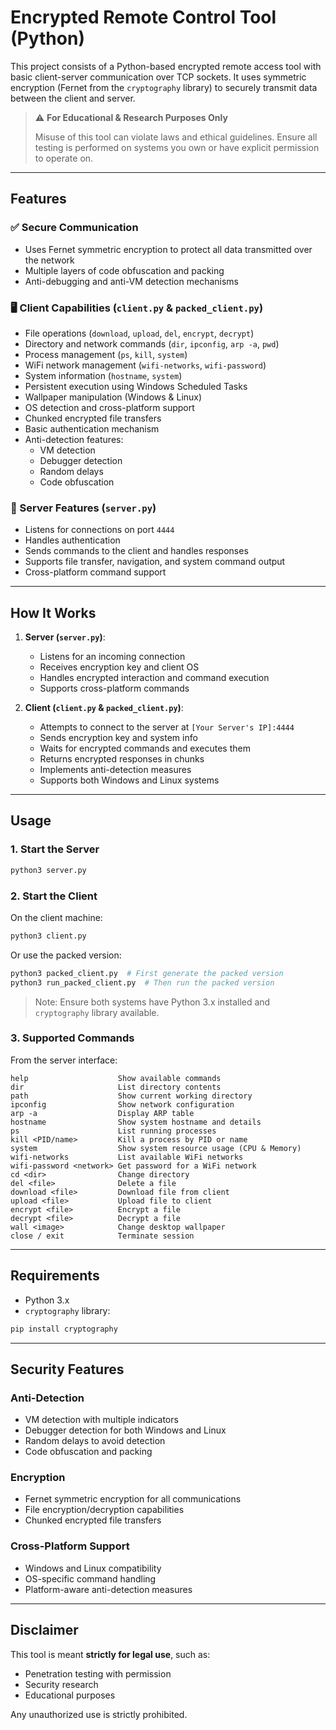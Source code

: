 # Encrypted Remote Control Tool (Python)

This project consists of a Python-based encrypted remote access tool with basic client-server communication over TCP sockets. It uses symmetric encryption (Fernet from the `cryptography` library) to securely transmit data between the client and server.

> ⚠️ **For Educational & Research Purposes Only**
>
> Misuse of this tool can violate laws and ethical guidelines. Ensure all testing is performed on systems you own or have explicit permission to operate on.

---

## Features

### ✅ Secure Communication
- Uses Fernet symmetric encryption to protect all data transmitted over the network
- Multiple layers of code obfuscation and packing
- Anti-debugging and anti-VM detection mechanisms

### 🖥 Client Capabilities (`client.py` & `packed_client.py`)
- File operations (`download`, `upload`, `del`, `encrypt`, `decrypt`)
- Directory and network commands (`dir`, `ipconfig`, `arp -a`, `pwd`)
- Process management (`ps`, `kill`, `system`)
- WiFi network management (`wifi-networks`, `wifi-password`)
- System information (`hostname`, `system`)
- Persistent execution using Windows Scheduled Tasks
- Wallpaper manipulation (Windows & Linux)
- OS detection and cross-platform support
- Chunked encrypted file transfers
- Basic authentication mechanism
- Anti-detection features:
  - VM detection
  - Debugger detection
  - Random delays
  - Code obfuscation

### 📡 Server Features (`server.py`)
- Listens for connections on port `4444`
- Handles authentication
- Sends commands to the client and handles responses
- Supports file transfer, navigation, and system command output
- Cross-platform command support

---

## How It Works

1. **Server (`server.py`)**:
    - Listens for an incoming connection
    - Receives encryption key and client OS
    - Handles encrypted interaction and command execution
    - Supports cross-platform commands

2. **Client (`client.py` & `packed_client.py`)**:
    - Attempts to connect to the server at `[Your Server's IP]:4444`
    - Sends encryption key and system info
    - Waits for encrypted commands and executes them
    - Returns encrypted responses in chunks
    - Implements anti-detection measures
    - Supports both Windows and Linux systems

---

## Usage

### 1. Start the Server
```bash
python3 server.py
```

### 2. Start the Client
On the client machine:
```bash
python3 client.py
```

Or use the packed version:
```bash
python3 packed_client.py  # First generate the packed version
python3 run_packed_client.py  # Then run the packed version
```

> Note: Ensure both systems have Python 3.x installed and `cryptography` library available.

### 3. Supported Commands
From the server interface:
```text
help                    Show available commands
dir                     List directory contents
path                    Show current working directory
ipconfig                Show network configuration
arp -a                  Display ARP table
hostname                Show system hostname and details
ps                      List running processes
kill <PID/name>         Kill a process by PID or name
system                  Show system resource usage (CPU & Memory)
wifi-networks           List available WiFi networks
wifi-password <network> Get password for a WiFi network
cd <dir>                Change directory
del <file>              Delete a file
download <file>         Download file from client
upload <file>           Upload file to client
encrypt <file>          Encrypt a file
decrypt <file>          Decrypt a file
wall <image>            Change desktop wallpaper
close / exit            Terminate session
```

---

## Requirements

- Python 3.x
- `cryptography` library:
```bash
pip install cryptography
```

---

## Security Features

### Anti-Detection
- VM detection with multiple indicators
- Debugger detection for both Windows and Linux
- Random delays to avoid detection
- Code obfuscation and packing

### Encryption
- Fernet symmetric encryption for all communications
- File encryption/decryption capabilities
- Chunked encrypted file transfers

### Cross-Platform Support
- Windows and Linux compatibility
- OS-specific command handling
- Platform-aware anti-detection measures

---

## Disclaimer

This tool is meant **strictly for legal use**, such as:
- Penetration testing with permission
- Security research
- Educational purposes

Any unauthorized use is strictly prohibited.